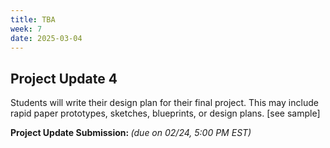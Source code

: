 ```yaml
---
title: TBA
week: 7
date: 2025-03-04
---
```



## Project Update 4
Students will write their design plan for their final project. This may include rapid paper prototypes, sketches, blueprints, or design plans. [see sample]

**Project Update Submission: []()** *(due on 02/24, 5:00 PM EST)*